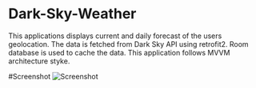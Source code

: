 # Dark-Sky-Weather
This applications displays current and daily forecast of the users geolocation.
The data is fetched from Dark Sky API using retrofit2.
Room database is used to cache the data.
This application follows MVVM architecture styke.

#Screenshot
![Screenshot](3DTest.png)
